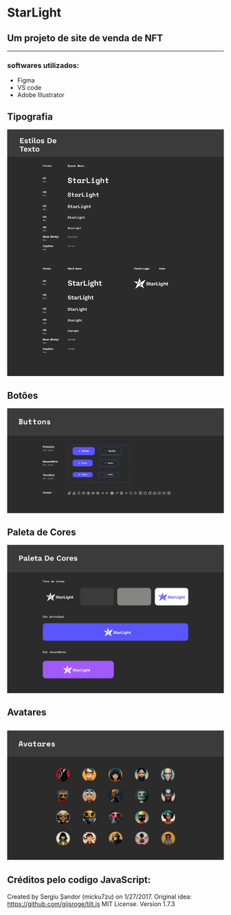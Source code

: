 # StarLight
## Um projeto de site de venda de NFT

-------

### softwares utilizados:

- Figma
- VS code
- Adobe Illustrator

## **Tipografia**
![tipografia](assets/estiloDeTexto.png)

## **Botões**
![botao](assets/botao.png)

## **Paleta de Cores**
![paleta de cores](assets/paleta.png)

## **Avatares**
![avatares](assets/avatares.png)
-------
## Créditos pelo codigo JavaScript:

Created by Sergiu Șandor (micku7zu) on 1/27/2017.
Original idea: https://github.com/gijsroge/tilt.js
MIT License.
Version 1.7.3
